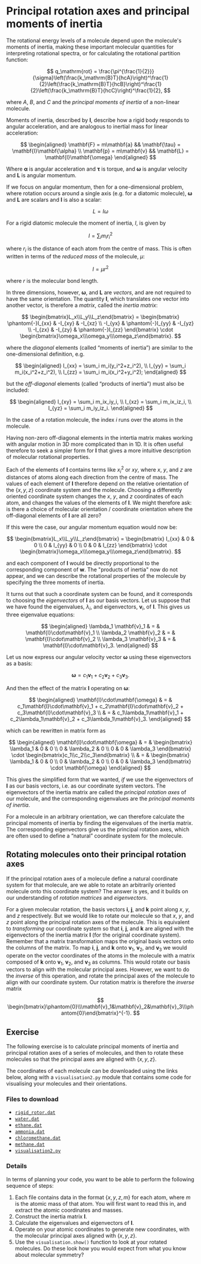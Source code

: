 # Principal rotation axes and principal moments of inertia

The rotational energy levels of a molecule depend upon the molecule's moments of inertia, making these important molecular quantities for interpreting rotational spectra, or for calculating the rotational partition function:

$$
q_\mathrm{rot} = \frac{\pi^{\frac{1}{2}}}{\sigma}\left(\frac{k_\mathrm{B}T}{hcA}\right)^\frac{1}{2}\left(\frac{k_\mathrm{B}T}{hcB}\right)^\frac{1}{2}\left(\frac{k_\mathrm{B}T}{hcC}\right)^\frac{1}{2},
$$

where $A$, $B$, and $C$ and the <em>principal moments of inertia</em> of a non-linear molecule.

Moments of inertia, described by $\mathbf{I}$, describe how a rigid body responds to angular acceleration, and are analogous to inertial mass for linear acceleration:

$$
\begin{aligned}
\mathbf{F} = m\mathbf{a} && \mathbf{\tau} = \mathbf{I}\mathbf{\alpha} \\
\mathbf{p} = m\mathbf{v} && \mathbf{L}    = \mathbf{I}\mathbf{\omega}
\end{aligned}
$$

Where $\mathbf{\alpha}$ is angular acceleration and $\mathbf{\tau}$ is torque, and $\mathbf{\omega}$ is angular velocity and $\mathbf{L}$ is angular momentum.

If we focus on angular momentum, then for a one-dimensional problem, where rotation occurs around a single axis (e.g. for a diatomic molecule), $\mathbf{\omega}$ and $\mathbf{L}$ are scalars and $\mathbf{I}$ is also a scalar:

$$
L = I\omega
$$ 

For a rigid diatomic molecule the moment of inertia, $I$, is given by

$$
I = \sum_i m_i r_i^2
$$

where $r_i$ is the distance of each atom from the centre of mass. This is often written in terms of the <em>reduced mass</em> of the molecule, $\mu$:

$$
I = \mu r^2
$$

where $r$ is the molecular bond length.

In three dimensions, however, $\mathbf{\omega}$, and $\mathbf{L}$ are <em>vectors</em>, and are not required to have the same orientation. The quantity $\mathbf{I}$, which translates one vector into another vector, is therefore a <em>matrix</em>, called the <em>inertia matrix</em>:

$$
\begin{bmatrix}L_x\\L_y\\L_z\end{bmatrix} = 
\begin{bmatrix} 
\phantom{-}I_{xx} & -I_{xy} & -I_{xz} \\
-I_{yx} & \phantom{-}I_{yy} & -I_{yz} \\
-I_{zx} & -I_{zy} & \phantom{-}I_{zz} 
\end{bmatrix}
\cdot
\begin{bmatrix}\omega_x\\\omega_y\\\omega_z\end{bmatrix}.
$$

where the <em>diagonal</em> elements (called &ldquo;moments of inertia&rdquo;) are similar to the one-dimensional definition, e.g.

$$
\begin{aligned}
I_{xx} = \sum_i m_i(y_i^2+z_i^2), \\
I_{yy} = \sum_i m_i(x_i^2+z_i^2), \\
I_{zz} = \sum_i m_i(x_i^2+y_i^2);
\end{aligned}
$$

but the <em>off-diagonal</em> elements (called &ldquo;products of inertia&rdquo;) must also be included:

$$
\begin{aligned}
I_{xy} = \sum_i m_ix_iy_i, \\
I_{xz} = \sum_i m_ix_iz_i, \\
I_{yz} = \sum_i m_iy_iz_i.
\end{aligned}
$$

In the case of a rotation molecule, the index $i$ runs over the atoms in the molecule.

Having non-zero off-diagonal elements in the intertia matrix makes working with angular motion in 3D more complicated than in 1D. It is often useful therefore to seek a simpler form for $\mathbf{I}$ that gives a more intuitive description of molecular rotational properties.

Each of the elements of $\mathbf{I}$ contains terms like
$x_i^2$
or $xy$, where $x$, $y$, and $z$ are distances of atoms along each direction from the centre of mass. The values of each element of $\mathbf{I}$ therefore depend on the relative orientation of the $\left\{x,y,z\right\}$ coordinate system and the molecule. Choosing a differently oriented coordinate system changes the $x$, $y$, and $z$ coordinates of each atom, and changes the values of the elements of $\mathbf{I}$. We might therefore ask: is there a choice of molecular orientation / coordinate orientation where the off-diagonal elements of $\mathbf{I}$ are all zero?

If this were the case, our angular momentum equation would now be:

$$
\begin{bmatrix}L_x\\L_y\\L_z\end{bmatrix} = 
\begin{bmatrix} 
I_{xx} & 0 & 0 \\
0 & I_{yy} & 0 \\
0 & 0 & I_{zz} 
\end{bmatrix}
\cdot
\begin{bmatrix}\omega_x\\\omega_y\\\omega_z\end{bmatrix}.
$$

and each component of $\mathbf{l}$ would be directly proportional to the corresponding component of $\mathbf{w}$. The "products of inertia" now do not appear, and we can describe the rotational properties of the molecule by specifying the three moments of inertia.

It turns out that such a coordinate system can be found, and it corresponds to choosing the <em>eigenvectors</em> of $\mathbf{I}$ as our basis vectors. Let us suppose that we have found the eigenvalues, $\lambda_i$, and eigenvectors, $\mathbf{v}_i$, of $\mathbf{I}$. This gives us three eigenvalue equations:

$$
\begin{aligned}
\lambda_1 \mathbf{v}_1 & = & \mathbf{I}\cdot\mathbf{v}_1 \\
\lambda_2 \mathbf{v}_2 & = & \mathbf{I}\cdot\mathbf{v}_2 \\
\lambda_3 \mathbf{v}_3 & = & \mathbf{I}\cdot\mathbf{v}_3.
\end{aligned}
$$

Let us now express our angular velocity vector $\mathbf{\omega}$ using these eigenvectors as a basis:

$$
\mathbf{\omega} = c_1\mathbf{v}_1 + c_2\mathbf{v}_2 + c_3\mathbf{v}_3.
$$

And then the effect of the matrix $\mathbf{I}$ operating on $\mathbf{\omega}$:

$$
\begin{aligned}
\mathbf{I}\cdot\mathbf{\omega} & = & c_1\mathbf{I}\cdot\mathbf{v}_1 + c_2\mathbf{I}\cdot\mathbf{v}_2 + c_3\mathbf{I}\cdot\mathbf{v}_3 \\
& = & c_1\lambda_1\mathbf{v}_1 + c_2\lambda_1\mathbf{v}_2 + c_3\lambda_1\mathbf{v}_3.
\end{aligned}
$$

which can be rewritten in matrix form as

$$
\begin{aligned}
\mathbf{I}\cdot\mathbf{\omega} & = & 
\begin{bmatrix} 
\lambda_1 & 0 & 0 \\
0 & \lambda_2 & 0 \\
0 & 0 & \lambda_3
\end{bmatrix}
\cdot
\begin{bmatrix}c_1\\c_2\\c_3\end{bmatrix} \\
& = & \begin{bmatrix} 
\lambda_1 & 0 & 0 \\
0 & \lambda_2 & 0 \\
0 & 0 & \lambda_3
\end{bmatrix}
\cdot
\mathbf{\omega}
\end{aligned}
$$

This gives the simplified form that we wanted, <em>if</em> we use the eigenvectors of $\mathbf{I}$ as our basis vectors, i.e. as our coordinate system vectors. The eigenvectors of the inertia matrix are called the <em>principal rotation axes</em> of our molecule, and the corresponding eigenvalues are the <em>principal moments of inertia</em>.

For a molecule in an arbitrary orientation, we can therefore calculate the principal moments of inertia by finding the eigenvalues of the inertia matrix. The corresponding eigenvectors give us the principal rotation axes, which are often used to define a &ldquo;natural&rdquo; coordinate system for the molecule.

## Rotating molecules onto their principal rotation axes
If the principal rotation axes of a molecule define a natural coordinate system for that molecule, are we able to rotate an arbitrarily oriented molecule onto this coordinate system? The answer is yes, and it builds on our understanding of <em>rotation matrices</em> and <em>eigenvectors</em>.

For a given molecular rotation, the basis vectors $\mathbf{i}$, $\mathbf{j}$, and $\mathbf{k}$ point along $x$, $y$, and $z$ respectively. But we would like to rotate our molecule so that $x$, $y$, and $z$ point along the principal rotation axes of the molecule. This is equivalent to <em>transforming</em> our coordinate system so that $\mathbf{i}$, $\mathbf{j}$, and $\mathbf{k}$ are aligned with the eigenvectors of the inertia matrix $\mathbf{I}$ (for the original coordinate system). Remember that a matrix transformation maps the original basis vectors onto the columns of the matrix. To map $\mathbf{i}$, $\mathbf{j}$, and $\mathbf{k}$ onto $\mathbf{v}_1$, $\mathbf{v}_2$, and $\mathbf{v}_3$ we would operate on the vector coordinates of the atoms in the molecule with a matrix composed of $\mathbf{k}$ onto $\mathbf{v}_1$, $\mathbf{v}_2$, and $\mathbf{v}_3$ as columns. This would rotate our basis vectors to align with the molecular principal axes. However, we want to do the <em>inverse</em> of this operation, and rotate the principal axes of the molecule to align with our coordinate system. Our rotation matrix is therefore the <em>inverse</em> matrix

$$
\begin{bmatrix}\phantom{0}\\\mathbf{v}_1&\mathbf{v}_2&\mathbf{v}_3\\\phantom{0}\end{bmatrix}^{-1}.
$$


## Exercise

The following exercise is to calculate principal moments of inertia and principal rotation axes of a series of molecules, and then to rotate these molecules so that the principal axes are aligned with $\left\{x, y, z\right\}$.

The coordinates of each molecule can be downloaded using the links below, along with a ``visualisation2.py`` module that contains some code for visualising your molecules and their orientations.

### Files to download

- <a href="../data/rigid_rotor.dat">`rigid_rotor.dat`</a>
- <a href="../data/water.dat">`water.dat`</a>
- <a href="../data/ethane.dat">`ethane.dat`</a>
- <a href="../data/ammonia.dat">`ammonia.dat`</a>
- <a href="../data/chloromethane.dat">`chloromethane.dat`</a>
- <a href="../data/methane.dat">`methane.dat`</a>
- <a href="../data/visualisation2.py">`visualisation2.py`</a>

### Details

In terms of planning your code, you want to be able to perform the following sequence of steps:
1. Each file contains data in the format $\left\{x, y, z, m\right\}$ for each atom, where $m$ is the atomic mass of that atom. You will first want to read this in, and extract the atomic coordinates and masses.
2. Construct the inertia matrix $\mathbf{I}$.
3. Calculate the eigenvalues and eigenvectors of $\mathbf{I}$.
4. Operate on your atomic coordinates to generate new coordinates, with the molecular principal axes aligned with $\left\{x, y, z\right\}$.
5. Use the ``visualisation.show()`` function to look at your rotated molecules. Do these look how you would expect from what you know about molecular symmetry?
